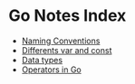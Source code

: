 # Go Notes Index

- [Naming Conventions](./notes/naming_conventions.md)
- [Differents var and const](./notes/var_vs_const.md)
- [Data types](./notes/data_types.md)
- [Operators in Go](./notes/operatos.md)
